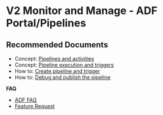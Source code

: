 <properties
	pageTitle="V2 - Monitor and Manage - ADF Portal/Pipelines Common Solutions"
	description="V2 - Monitor and Manage - ADF Portal/Pipelines Common Solutions"
	service=""
	resource=""
	authors="genlin"
	ms.author="jaserano"
	displayOrder=""
	selfHelpType="generic"
    supportTopicIds="32629446,32629521"
	resourceTags=""
	productPesIds="15613"
	cloudEnvironments="public"
	articleId="2c1079e1-3001-4df4-a908-6dc90fb0cbfe"
/>

# V2 Monitor and Manage - ADF Portal/Pipelines

## **Recommended Documents**

- Concept: [Pipelines and activities](https://docs.microsoft.com/azure/data-factory/concepts-pipelines-activities)
- Concept: [Pipeline execution and triggers](https://docs.microsoft.com/azure/data-factory/concepts-pipeline-execution-triggers)
- How to: [Create pipeline and trigger](https://docs.microsoft.com/azure/data-factory/quickstart-create-data-factory-portal#create-a-pipeline)
- How to: [Debug and publish the pipeline](https://docs.microsoft.com/azure/data-factory/tutorial-copy-data-portal#debug-and-publish-the-pipeline)

**FAQ**

- [ADF FAQ](https://docs.microsoft.com/azure/data-factory/frequently-asked-questions)
- [Feature Request](https://feedback.azure.com/forums/270578-azure-data-factory)
